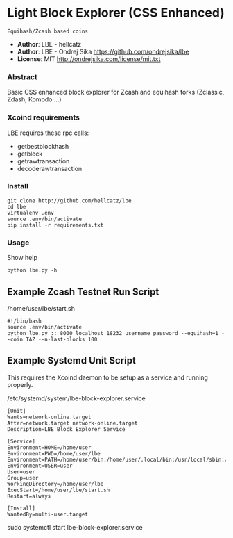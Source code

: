 # Light Block Explorer (CSS Enhanced)

    Equihash/Zcash based coins

- __Author__: LBE - hellcatz 
- __Author__: LBE - Ondrej Sika <https://github.com/ondrejsika/lbe>
- __License__: MIT <http://ondrejsika.com/license/mit.txt>


### Abstract

Basic CSS enhanced block explorer for Zcash and equihash forks (Zclassic, Zdash, Komodo ...)

### Xcoind requirements

LBE requires these rpc calls:

- getbestblockhash
- getblock
- getrawtransaction
- decoderawtransaction


### Install

    git clone http://github.com/hellcatz/lbe
    cd lbe
    virtualenv .env
    source .env/bin/activate
    pip install -r requirements.txt


### Usage

Show help

    python lbe.py -h

## Example Zcash Testnet Run Script

/home/user/lbe/start.sh

    #!/bin/bash
    source .env/bin/activate
    python lbe.py :: 8000 localhost 18232 username password --equihash=1 --coin TAZ --n-last-blocks 100
    
## Example Systemd Unit Script
This requires the Xcoind daemon to be setup as a service and running properly.

/etc/systemd/system/lbe-block-explorer.service    
    
    [Unit]
    Wants=network-online.target
    After=network.target network-online.target
    Description=LBE Block Explorer Service
    
    [Service]
    Environment=HOME=/home/user
    Environment=PWD=/home/user/lbe
    Environment=PATH=/home/user/bin:/home/user/.local/bin:/usr/local/sbin:/usr/local/bin:/usr/sbin:/usr/bin:/sbin:/bin
    Environment=USER=user
    User=user
    Group=user
    WorkingDirectory=/home/user/lbe
    ExecStart=/home/user/lbe/start.sh
    Restart=always
    
    [Install]
    WantedBy=multi-user.target

sudo systemctl start lbe-block-explorer.service
